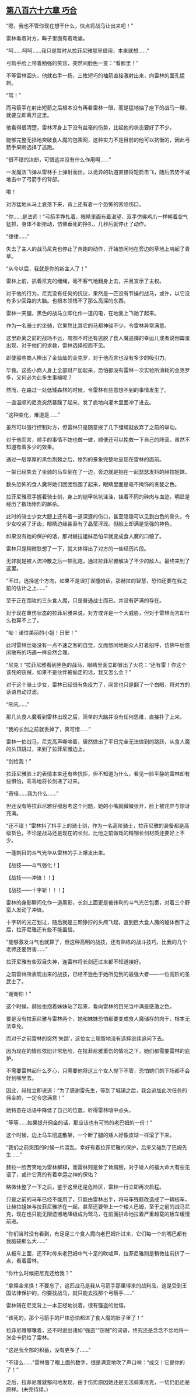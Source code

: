 ## [第八百六十六章 巧合](https://www.xxbiquge.com/11_11222/9022591.html)


  “嗯，我也不管你现在想干什么，快点将战马让出来吧！”

  雷林看着对方，眸子里面有着戏谑。

  “呵……呵呵……我只是暂时从拉菲尼雅那里借用，本来就想……”

  弓箭手脸上带着勉强的笑容，突然间脸色一变：“看那里！”

  不等雷林回头，他就右手一扬，三枚短巧的袖箭直接激射出来，向雷林的面孔猛刺。

  “驾！”

  而弓箭手在射出短箭之后根本没有再看雷林一眼，而是猛地抽了座下的战马一鞭，就要立即离开这里。

  他看得很清楚，雷林浑身上下没有丝毫的伤势，比起他的状态要好了不少。

  能够完整无损地突破食人魔的包围网，这种实力不是目前的他可以抗衡的，因此弓箭手果断选择了逃跑。

  “很不错的决断，可惜这并没有什么作用啊……”

  一发魔法飞弹从雷林手上弹射而出，以诡异的轨道直接将短箭击飞，随后去势不减地击中了弓箭手的背部。

  啪！

  对方猛地从马上衰落下来，背上还有着一个恐怖的凹陷伤口。

  “你……是法师！”弓箭手挣扎着，眼睛里面有着渴望，双手仿佛鸡爪一样朝着空气猛抓，身体不断扭动，仿佛垂死的挣扎，几秒后就停止了动作。

  “律律……”

  失去了主人的战马尼克也停止了奔跑的动作，开始悠闲地在旁边的草地上啃起了青草。

  “从今以后，我就是你的新主人了！”

  雷林上前，抓着尼克的缰绳，毫不客气地翻身上去，并且宣示了主权。

  对于他的行为，尼克没有任何的抗议，果然是一匹没有节操的战马，或许，以它没有多少回路的大脑。也根本领悟不了那么高深的东西。

  雷林一夹腿，黑色的战马立即化作一道闪电，在地面上飞驰了起来。

  作为一名骑士的坐骑，它果然比其它的马都神骏不少。令雷林异常满意。

  这里距离之前的战场不远，周围不时还有逃脱了食人魔追捕的幸运儿或者说倒霉蛋出现，对于他们的求救，雷林选择视而不见。

  即使那些商人捧出了金灿灿的金克罗，对于他而言也没有多少的吸引力。

  毕竟。这些小商人身上全部财产加起来，恐怕都没有雷林一次实验所消耗的金克罗多，又何必为此多生事端呢？

  然而，在路过一处低矮森林的时候，令雷林有些意想不到的事情发生了。

  一直温顺的尼克突然暴躁了起来，发了疯地向灌木里面冲了进去。

  “这种变化，难道是……”

  虽然可以强行控制对方，但雷林只是随意拨了几下缰绳就放弃了之前的举动。

  对于他而言，顺手的事情不妨也做一做，顺便还可以挽救一下自己的阵营。虽然不知道有着多少的效果。

  通过一层厚厚的黑色荆棘之后，惨烈的景象完整地呈现在雷林的面前。

  一架已经失去了坐骑的马车倒在了一边，旁边就是抱在一起瑟瑟发抖的赫拉姐妹。

  数头恐怖的食人魔将她们团团包围了起来，眼睛里面是毫不掩饰的贪婪之色。

  拉菲尼雅双手握着骑士剑，身上的铠甲坑坑洼洼，挂着不同的碎肉与血迹，明显是经历了数场惨烈的厮杀。

  此时的骑士少女大腿上还有着一道深邃的伤口，甚至隐隐可以见到白色的骨头，令少女咬紧了牙齿，眼睛边缘甚至有了晶莹浮现。但脸上却满是坚强的神色。

  如果没有她的保护的话，那对赫拉姐妹恐怕早就变成食人魔的口粮了。

  雷林只是稍微联想了一下，就大体得出了对方的一些经历片段。

  无非就是被人流冲散之后一顿乱跑，通过拉菲尼雅解决了不少的敌人。最终来到了这里。

  “不过，选择这个方向，如果不是误打误撞的话，那赫拉的智慧，恐怕还要在我之前的估计之上……”

  至于正在围攻的三头食人魔，只是普通战士而已。并没有萨满的存在。

  对于现在重伤状态的拉菲尼雅来说，对方或许是一个大威胁，但对于雷林而言却什么也算不上了。

  “呦！诸位美丽的小姐！日安！”

  此时雷林丝毫没有一点不速之客的自觉，反而悠闲地朝众人打着招呼，仿佛午后悠闲散布的巧遇一样自然合理。

  “尼克！”拉菲尼雅看到黑色的战马，眼睛里面立即冒出了火花：“还有雷！你这个该死的窃贼，如果不是伙伴被偷走的话，我又怎么会？”

  对于这个骑士少女，雷林已经很有免疫力了，闻言也只是翻了一个白眼，将对方的话语自动过滤。

  “吼吼……”

  那几头食人魔看到雷林出现之后，简单的大脑并没有任何思维，直接扑了上来。

  “我的长剑之前就丢掉了，真可惜……”

  雷林一拍战马，尼克高声嘶啼着，居然做出了平日完全无法做到的跳跃，从食人魔的头顶跳过，来到了拉菲尼雅边上。

  “剑给我！”

  拉菲尼雅脸上的表情本来还有些抗拒，但不知道为什么，看见一脸平静的雷林却有些惧怕，乖乖地将长剑递了过来。

  “奇怪……我为什么……”

  但还没有等拉菲尼雅仔细思考这个问题，她的小嘴就微微张开，脸上被诧异与惊讶充满。

  “还不错！”雷林抖了抖手上的骑士剑，作为一名高阶骑士，拉菲尼雅的装备都是高级货色，不论是战马还是现在的长剑，比他之前做戏的精钢长剑材质还要好上不少。

  一蓬刺目的斗气光华从雷林的手上爆发出来。

  【战技——斗气强化！】

  【战技——冲锋！！】

  【战技——十字斩！！！】

  雷林的身影瞬间化作一道黑影，长剑上面更是被锋利的斗气光芒包裹，对着三个野蛮人发动了冲锋。

  十字斩的光芒划过，随后就是三颗狰狞的头颅飞起，直到巨大食人魔的躯体倒下之后，拉菲尼雅还有些不能置信。

  “能够激发斗气也就算了，但这种高明的战技，还有熟练的战斗技巧，比我的几个老师还要厉害……”

  拉菲尼雅有些双目失神，连雷林将长剑还过来都不知道接好。

  之前雷林所表现出来的战技，已经不逊色于她所见到的最强大者——一位高阶的圣武士了。

  “谢谢你！”

  这个时候，赫拉也抱着妹妹站了起来，看向雷林的目光当中满是感激之色。

  要是没有拉菲尼雅与雷林两个，她和妹妹恐怕都要变成食人魔储存的肉干，根本无法幸免。

  而对于之前雷林的突然‘失踪’，这位女士理智地没有选择继续追问下去。

  因为现在的情形依旧非常危险，在拉菲尼雅重伤的情况之下，她们都需要雷林的庇护。

  不需要雷林起什么歹心，只需要他将这三个女人抛下不管，恐怕她们的下场都不会好到哪里去。

  因此，赫拉立即说道：“为了感谢雷先生，等到了城镇之后，我会追加此次任务的佣金的，一定令您满意！”

  她特意在话语中降低了自己的位置，听得雷林暗中点头。

  “等等……如果提升佣金的话，那应该也有可怜的老巴姆的一份！”

  这个时候，边上马车彻底散架，一个断了腿的矮人好像皮球一样滚了下来。

  “我们之前突围的时候一片混乱，幸好有着拉菲尼雅的保护，后来又碰到了巴姆先生……”

  赫拉一脸苦笑地为雷林解释，而雷林则是耸了耸肩膀，对于矮人的福大命大有些无语了，或许它真的有着幸运之神的保佑？

  略微休整了一下之后，鉴于这里还是危险区，雷林一行立即再次启程。

  只是之前的马车已经不能用了，只能由雷林出手，将马车残骸改造成了一辆板车，让赫拉姐妹与拉菲尼雅挤在一起，甚至还要带上一个矮人巴姆，至于之前的战马尼克，现在也只能无限遗憾地降级成为驽马，在前面拼命地拉着严重超载的板车缓慢前进。

  “你们当时没有看到，有足足三个食人魔向老巴姆扑过来，它们每一个的嘴巴都有我脑袋那么大……”

  从板车上面，还不时传来老巴姆中气十足的吹嘘声，拉菲尼雅则是稍微往前挤了一点，看着雷林。

  “你什么时候把尼克还给我？”

  “拿赎金来换！不要忘了，这匹战马是我从弓箭手那里得来的战利品，这是受到王国法律保护的，你要找战马，就只能去找那个弓箭手……”

  雷林骑在尼克背上一本正经地说着，很有强盗的觉悟。

  “该死的，那个弓箭手的尸体恐怕都进了食人魔的肚子里了！”

  拉菲尼雅嘟囔着，还不时迸出诸如“强盗”“窃贼”的词语，终究还是念念不忿地将一张金卡扔给了雷林。

  “这是我全部的积蓄，没有更多了……”

  “不错么……”雷林瞥了眼上面的数字，很是满意地吹了声口哨：“成交！它是你的了！”

  之后，拉菲尼雅就郁闷地发现，由于伤势原因她还是无法骑乘尼克，一切仍旧还是原样。(未完待续。)

